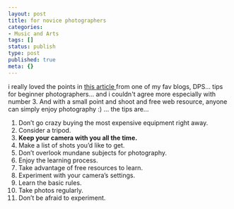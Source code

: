 ```yaml
---
layout: post
title: for novice photographers
categories:
- Music and Arts
tags: []
status: publish
type: post
published: true
meta: {}
---
```

i really loved the points in <a href="http://digital-photography-school.com/blog/11-tips-for-beginner-photographers/">this article </a>from one of my fav blogs, DPS... tips for beginner photographers... and i couldn't agree more especially with number 3. And with a small point and shoot and free web resource, anyone can simply enjoy photography :) ... the tips are...
<ol>
	<li>Don’t go crazy buying the most expensive equipment right away.</li>
	<li>Consider a tripod.</li>
	<li><strong>Keep your camera with you all the time.</strong></li>
	<li>Make a list of shots you’d like to get.</li>
	<li>Don’t overlook mundane subjects for photography.</li>
	<li>Enjoy the learning process.</li>
	<li>Take advantage of free resources to learn.</li>
	<li>Experiment with your camera’s settings.</li>
	<li>Learn the basic rules.</li>
	<li>Take photos regularly.</li>
	<li>Don’t be afraid to experiment.</li>
</ol>
